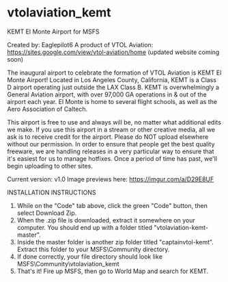 # vtolaviation_kemt
KEMT El Monte Airport for MSFS

Created by: Eaglepilot6 
A product of VTOL Aviation: https://sites.google.com/view/vtol-aviation/home (updated website coming soon)

The inaugural airport to celebrate the formation of VTOL Aviation is KEMT El Monte Airport! Located in Los Angeles County, California, KEMT is a Class D airport operating just outside the LAX Class B. 
KEMT is overwhelmingly a General Aviation airport, with over 97,000 GA operations in & out of the airport each year. El Monte is home to several flight schools, as well as the Aero Association of Caltech.

This airport is free to use and always will be, no matter what additional edits we make. If you use this airport in a stream or other creative media, all we ask is to receive credit for the airport. 
Please do NOT upload elsewhere without our permission. In order to ensure that people get the best quality freeware, we are handling releases in a very particular way to ensure that it's easiest for us to
 manage hotfixes. Once a period of time has past, we'll begin uploading to other sites.

Current version: v1.0 Image previews here: https://imgur.com/a/D29E8UF

INSTALLATION INSTRUCTIONS

1. While on the "Code" tab above, click the green "Code" button, then select Download Zip.
2. When the .zip file is downloaded, extract it somewhere on your computer. You should end up with a folder titled "vtolaviation-kemt-master".
3. Inside the master folder is another zip folder titled "captainvtol-kemt". Extract this folder to your MSFS\Community directory.
4. If done correctly, your file directory should look like MSFS\Community\vtolaviation_kemt
5. That's it! Fire up MSFS, then go to World Map and search for KEMT.
